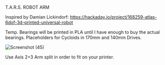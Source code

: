 T.A.R.S. ROBOT ARM

Inspired by Damian Lickindorf:
https://hackaday.io/project/168259-atlas-6dof-3d-printed-universal-robot

Temp. Bearings will be printed in PLA until I have enough to buy the actual bearings. Placeholders for Cycloids in 170mm and 140mm Drives.

![Screenshot (45)](https://user-images.githubusercontent.com/88177114/215228575-a20d3f9d-f662-46a0-9eec-c5d2a239bc5a.png)

Use Axis 2+3 Arm split in order to fit on your printer.
